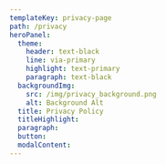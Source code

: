 ```yaml
---
templateKey: privacy-page
path: /privacy
heroPanel:
  theme:
    header: text-black
    line: via-primary
    highlight: text-primary
    paragraph: text-black
  backgroundImg:
    src: /img/privacy_background.png
    alt: Background Alt
  title: Privacy Policy
  titleHighlight:
  paragraph:
  button:
  modalContent:
---
```

